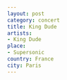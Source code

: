 ```yaml
---
layout: post
category: concert
title: King Dude
artists: 
- King Dude
place: 
- Supersonic
country: France
city: Paris
---
```


